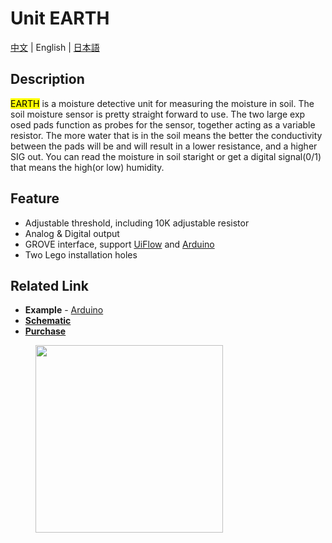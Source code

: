 # Unit EARTH

[中文](/zh_CN/product_documents/units/unit_earth) | English | [日本語](ja/product_documents/units/unit_earth)

## Description

<mark>EARTH</mark> is a moisture detective unit for measuring the moisture in soil. The soil moisture sensor is pretty straight forward to use. The two large exp osed pads function as probes for the sensor, together acting as a variable resistor. The more water that is in the soil means the better the conductivity between the pads will be and will result in a lower resistance, and a higher SIG out.
You can read the moisture in soil staright or get a digital signal(0/1) that means the high(or low) humidity.

## Feature

-  Adjustable threshold, including 10K adjustable resistor
-  Analog & Digital output
-  GROVE interface, support [UiFlow](http://flow.m5stack.com) and [Arduino](http://www.arduino.cc)
-  Two Lego installation holes

## Related Link

-  **Example** - [Arduino](https://github.com/m5stack/M5Stack/tree/master/examples/Unit/Earth)
- **[Schematic](https://github.com/m5stack/M5-Schematic/blob/master/Units/UNIT_EARTH.pdf)**
- **[Purchase](https://www.aliexpress.com/store/product/M5Stack-Official-Earth-Module-Grove-Compatible-Soil-monitoring-Analog-and-Digital-Output/3226069_32922643696.html?spm=2114.12010615.8148356.2.45434ff2lDdyLQ)**

<figure>
    <img src="assets/img/product_pics/units/M5GO_Unit_moisture.jpg" height="300" width="300">
</figure>
